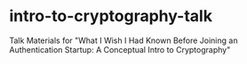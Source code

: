 # intro-to-cryptography-talk
Talk Materials for "What I Wish I Had Known Before Joining an Authentication Startup: A Conceptual Intro to Cryptography"
